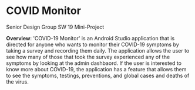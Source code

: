 # COVID Monitor
Senior Design Group SW 19 Mini-Project

**Overview**: 'COVID-19 Monitor' is an Android Studio application that is directed for anyone who wants to monitor their COVID-19 symptoms by taking a survey and recording them daily. The application allows the user to see how many of those that took the survey experienced any of the symptoms by looking at the admin dashbaord. If the user is interested to know more about COVID-19, the application has a feature that allows them to see the symptoms, testings, preventions, and global cases and deaths of the virus.
